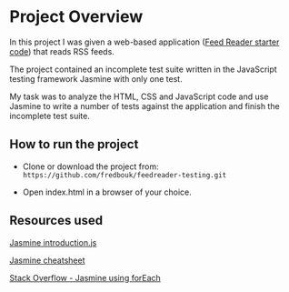 # Project Overview

In this project I was given a web-based application ([Feed Reader starter code](https://github.com/udacity/frontend-nanodegree-feedreader)) that reads RSS feeds.  

The project contained an incomplete test suite written in the JavaScript testing framework Jasmine with only one test.

My task was to analyze the HTML, CSS and JavaScript code and use Jasmine to write a number of tests against the application and finish the incomplete test suite.

## How to run the project

- Clone or download the project from: `https://github.com/fredbouk/feedreader-testing.git`

- Open index.html in a browser of your choice.

## Resources used

[Jasmine introduction.js](https://jasmine.github.io/2.3/introduction.html)

[Jasmine cheatsheet](https://devhints.io/jasmine) 

[Stack Overflow - Jasmine using forEach](https://stackoverflow.com/questions/49758838/jasmine-using-foreach-to-test-that-key-value-pairs-in-array-of-objects-are-def
) 